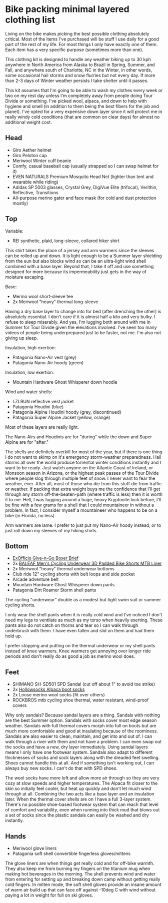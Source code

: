 # Bike packing minimal layered clothing list

Living on the bike makes picking the best possible clothing absolutely critical. Most of the items I've purchased will be stuff I use daily for a good part of the rest of my life. For most things I only have exactly *one* of them. Each item has a very specific purpose (sometimes more than one).

This clothing kit is designed to handle any weather biking up to 30 kph anywhere in North America from Alaska to Brazil in Spring, Summer, and Fall, and anywhere south of Charlotte, NC in the Winter, in other words, some occasional hail storms and snow flurries but not every day. If more than 2-3 days of Winter weather persists I take shelter until it passes.

This kit assumes that I'm going to be able to wash my clothes every week or two on my rest day unless I'm completely away from people doing Tour Divide or something. I've picked wool, alpaca, and down to help with hygiene and smell (in addition to them being the best fibers for the job and planet). I've opted for a very expensive down layer since it will protect me in really windy cold conditions (that are common on clear days) for almost no additional weight cost.

## Head

* Giro Aether helmet
* Giro Peloton cap
* Meriwool Winter cuff beanie
* Comfy, casual baseball cap (usually strapped so I can swap helmet for it)
* EVEN NATURALS Premium Mosquito Head Net (lighter than tent and wearable while riding)
* Adidas SP 5003 glasses,  Crystal Grey, DigiVue Elite (trifocal), Verithin, Reflective, Transitions
* All-purpose merino gater and face mask (for cold and dust protection mostly)

## Top

Variable:

* REI synthetic, plaid, long-sleeve, collared hiker shirt

This shirt takes the place of a jersey and arm warmers since the sleeves can be rolled up and down. It is light enough to be a Summer layer shielding from the sun but also blocks wind so can be an ultra-light wind shell combined with a base layer. Beyond that, I take it off and use something designed for more because its impermeability just gets in the way of moisture escaping.

Base:

* Merino wool short-sleeve tee
* 2x Meriwool "heavy" thermal long-sleeve

Having a dry base layer to change into for bed (after drenching the other) is absolutely essential. I don't care if it is almost half a kilo and very bulky. I refuse to sleep miserably. And yes, I'm lugging both around with me in Summer for Tour Divide given the elevations involved. I've seen too many videos of people being underprepared just to be faster, not me. I'm also not giving up sleep.

Insulation, high exertion:

* Patagonia Nano-Air vest (grey)
* Patagonia Nano-Air hoody (green)

Insulation, low exertion:

* Mountain Hardware Ghost Whisperer down hoodie

Wind and water shells:

* LZLRUN reflective vest jacket
* Patagonia Houdini (blue)
* Patagonia Alpine Houdini hoody (grey, discontinued)
* Patagonia Super Alpine Jacket (yellow, orange)

Most of these layers are really light.

The Nano-Airs and Houdinis are for "during" while the down and Super Alpine are for "after."

The shells are definitely overkill for most of the year, but if there is one thing I do not want to skimp on it's emergency storm-weather preparedness. Hail storms all over the world produce torrential winter conditions instantly and I want to be ready. Just watch anyone on the Atlantic Coast of Ireland, or Monsoon season in Arizona, or the highest peak passes of the Tour Divide where people slog through multiple feet of snow. I never want to fear the weather, ever. After all, most of those who die from this stuff die from traffic or weather. If packing that extra weight buys me the confidence that I'll get through any storm off-the-beaten-path (where traffic is less) then it is worth it to me. Hell, I was lugging around a huge, heavy Kryptonite lock before, I'll be fine with a few grams for a shell that I could mountaineer in without a problem. In fact, I consider myself a mountaineer who happens to be on a bike (in Florida, no less).

Arm warmers are lame. I prefer to just put my Nano-Air hoody instead, or to just roll down my sleeves of my hiking shirts.

## Bottom

* [ExOfficio Give-n-Go Boxer Brief](https://amzn.to/47Qur27)
* 2x [BALEAF Men's Cycling Underwear 3D Padded Bike Shorts MTB Liner](https://lite.duckduckgo.com/lite?kd=-1&kp=-1&q=BALEAF%20Men%27s%20Cycling%20Underwear%203D%20Padded%20Bike%20Shorts%20MTB%20Liner)
* 2x Meriwool "heavy" thermal underwear bottoms
* Club ride 12" cycling shorts with belt loops and side pocket
* Arcade adventure belt
* Mountain Hardware Ghost Whisperer down pants
* Patagonia Dirt Roamer Storm shell pants

The cycling "underwear" double as a modest but tight swim suit or summer cycling shorts.

I only wear the shell pants when it is really cold wind and I've noticed I don't need my legs to ventilate as much as my torso when heavily exerting. These pants also do not catch on thorns and tear so I can walk through underbrush with them. I have even fallen and slid on them and had them hold up.

I prefer stopping and putting on the thermal underwear or my shell pants instead of knee warmers. Knee warmers get annoying over longer ride periods and don't really do as good a job as merino wool does.

## Feet

* SHIMANO SH-SD501 SPD Sandal (cut off about 1" to avoid toe strike)
* 2x [Hollowsocks Alpaca boot socks](https://hollowsocks.com/products/boot-performance-alpaca-socks)
* 2x Loose merino wool socks (fit over others)
* ROCKBROS mtb cycling shoe thermal, water resistant, wind-proof covers

Why only sandals? Because sandal layers are a thing. Sandals with nothing are the best Summer option. Sandals with socks cover most edge season weather. Sandals with full thermal covers morph into full on boots but are much more comfortable and good at insulating because of the roominess. Sandals are also easier to clean, maintain, and get into and out of. I can walk through a river with them and not have a problem. I can even swap out the socks and have a new, dry layer immediately. Using sandal layers means I only have one footwear system. Sandals also adapt to different thicknesses of socks and sock layers along with the dreaded feet swelling. Shoes cannot handle this at all. And if something isn't working out, I can always buy new socks. I can't do that with SPD shoes.

The wool socks have more loft and allow more air through so they are very cozy at slow speeds and higher temperatures. The Alpaca fit closer to the skin so initially feel cooler, but heat up quickly and don't let much wind through at all. Combining the two acts like a base layer and an insulation later. When the thermal cover shells are on I have a full 3-layer system. There's no possible shoe-based footwear system that can reach that level of comfort and variability, even when running into thick mud that blows out a set of socks since the plastic sandals can easily be washed and dry instantly.

## Hands

* Meriwool glove liners
* Patagonia soft shell convertible fingerless gloves/mittens

The glove liners are when things get really cold and for off-bike warmth. They also keep me from burning my fingers on the titanium mug when making hot beverages in the morning. The shell prevents wind and water from entering for setting up and breaking down camp without getting really cold fingers. In mitten mode, the soft shell gloves provide an insane amount of warm air build up that can face off against -10deg C with wind without paying a lot in weight for full on ski gloves.
